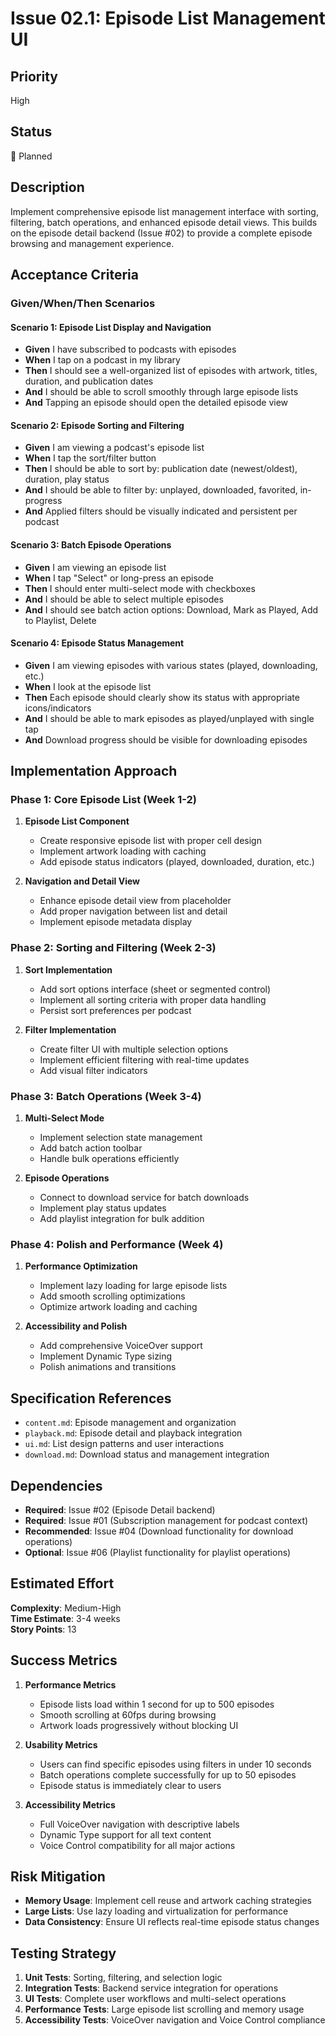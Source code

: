 # Issue 02.1: Episode List Management UI

## Priority
High

## Status
🔄 Planned

## Description
Implement comprehensive episode list management interface with sorting, filtering, batch operations, and enhanced episode detail views. This builds on the episode detail backend (Issue #02) to provide a complete episode browsing and management experience.

## Acceptance Criteria

### Given/When/Then Scenarios

#### Scenario 1: Episode List Display and Navigation
- **Given** I have subscribed to podcasts with episodes
- **When** I tap on a podcast in my library
- **Then** I should see a well-organized list of episodes with artwork, titles, duration, and publication dates
- **And** I should be able to scroll smoothly through large episode lists
- **And** Tapping an episode should open the detailed episode view

#### Scenario 2: Episode Sorting and Filtering
- **Given** I am viewing a podcast's episode list
- **When** I tap the sort/filter button
- **Then** I should be able to sort by: publication date (newest/oldest), duration, play status
- **And** I should be able to filter by: unplayed, downloaded, favorited, in-progress
- **And** Applied filters should be visually indicated and persistent per podcast

#### Scenario 3: Batch Episode Operations
- **Given** I am viewing an episode list
- **When** I tap "Select" or long-press an episode
- **Then** I should enter multi-select mode with checkboxes
- **And** I should be able to select multiple episodes
- **And** I should see batch action options: Download, Mark as Played, Add to Playlist, Delete

#### Scenario 4: Episode Status Management
- **Given** I am viewing episodes with various states (played, downloading, etc.)
- **When** I look at the episode list
- **Then** Each episode should clearly show its status with appropriate icons/indicators
- **And** I should be able to mark episodes as played/unplayed with single tap
- **And** Download progress should be visible for downloading episodes

## Implementation Approach

### Phase 1: Core Episode List (Week 1-2)
1. **Episode List Component**
   - Create responsive episode list with proper cell design
   - Implement artwork loading with caching
   - Add episode status indicators (played, downloaded, duration, etc.)

2. **Navigation and Detail View**
   - Enhance episode detail view from placeholder
   - Add proper navigation between list and detail
   - Implement episode metadata display

### Phase 2: Sorting and Filtering (Week 2-3)
1. **Sort Implementation**
   - Add sort options interface (sheet or segmented control)
   - Implement all sorting criteria with proper data handling
   - Persist sort preferences per podcast

2. **Filter Implementation**
   - Create filter UI with multiple selection options
   - Implement efficient filtering with real-time updates
   - Add visual filter indicators

### Phase 3: Batch Operations (Week 3-4)
1. **Multi-Select Mode**
   - Implement selection state management
   - Add batch action toolbar
   - Handle bulk operations efficiently

2. **Episode Operations**
   - Connect to download service for batch downloads
   - Implement play status updates
   - Add playlist integration for bulk addition

### Phase 4: Polish and Performance (Week 4)
1. **Performance Optimization**
   - Implement lazy loading for large episode lists
   - Add smooth scrolling optimizations
   - Optimize artwork loading and caching

2. **Accessibility and Polish**
   - Add comprehensive VoiceOver support
   - Implement Dynamic Type sizing
   - Polish animations and transitions

## Specification References
- `content.md`: Episode management and organization
- `playback.md`: Episode detail and playback integration
- `ui.md`: List design patterns and user interactions
- `download.md`: Download status and management integration

## Dependencies
- **Required**: Issue #02 (Episode Detail backend)
- **Required**: Issue #01 (Subscription management for podcast context)
- **Recommended**: Issue #04 (Download functionality for download operations)
- **Optional**: Issue #06 (Playlist functionality for playlist operations)

## Estimated Effort
**Complexity**: Medium-High  
**Time Estimate**: 3-4 weeks  
**Story Points**: 13

## Success Metrics
1. **Performance Metrics**
   - Episode lists load within 1 second for up to 500 episodes
   - Smooth scrolling at 60fps during browsing
   - Artwork loads progressively without blocking UI

2. **Usability Metrics**
   - Users can find specific episodes using filters in under 10 seconds
   - Batch operations complete successfully for up to 50 episodes
   - Episode status is immediately clear to users

3. **Accessibility Metrics**
   - Full VoiceOver navigation with descriptive labels
   - Dynamic Type support for all text content
   - Voice Control compatibility for all major actions

## Risk Mitigation
- **Memory Usage**: Implement cell reuse and artwork caching strategies
- **Large Lists**: Use lazy loading and virtualization for performance
- **Data Consistency**: Ensure UI reflects real-time episode status changes

## Testing Strategy
1. **Unit Tests**: Sorting, filtering, and selection logic
2. **Integration Tests**: Backend service integration for operations
3. **UI Tests**: Complete user workflows and multi-select operations
4. **Performance Tests**: Large episode list scrolling and memory usage
5. **Accessibility Tests**: VoiceOver navigation and Voice Control compliance